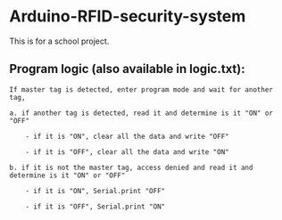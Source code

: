 # Arduino-RFID-security-system

This is for a school project.

## Program logic (also available in logic.txt):

	If master tag is detected, enter program mode and wait for another tag,

	a. if another tag is detected, read it and determine is it "ON" or "OFF"

		- if it is "ON", clear all the data and write "OFF"
		
		- if it is "OFF", clear all the data and write "ON"

	b. if it is not the master tag, access denied and read it and determine is it "ON" or "OFF"

		- if it is "ON", Serial.print "OFF"
		
		- if it is "OFF", Serial.print "ON"

